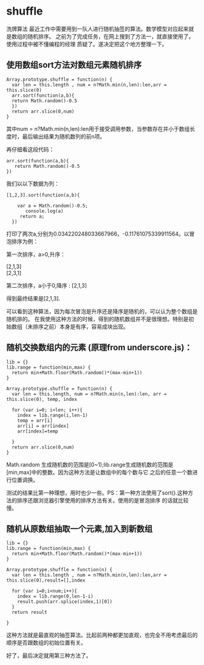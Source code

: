 # shuffle
洗牌算法
最近工作中需要用到一队人进行随机抽签的算法。数学模型对应起来就是数组的随机排序。
之前为了完成任务，在网上搜到了方法一，就直接使用了。使用过程中被不懂编程的经理
质疑了。遂决定把这个地方整理一下。
## 使用数组sort方法对数组元素随机排序     

  ``` 
  Array.prototype.shuffle = function(n) {
    var len = this.length , num = n?Math.min(n,len):len,arr = this.slice(0)
    arr.sort(function(a,b){
    return Math.random()-0.5
    })
    return arr.slice(0,num)
  }
  ```
  
其中num = n?Math.min(n,len):len用于接受调用参数，当参数存在并小于数组长度时，最后输出结果为随机数列的前n项。

再仔细看这段代码：    

  ```
  arr.sort(function(a,b){
     return Math.random()-0.5
  })
```
我们以以下数据为列：   

  ```
  [1,2,3].sort(function(a,b){

      var a = Math.random()-0.5;
         console.log(a)
       return a;
    })
  ```
打印了两次a,分别为0.034220248033667966，-0.11761075339911564。以冒泡排序为例：  

第一次排序，a>0,升序：    

[2,1,3]  
[2,3,1]  

第二次排序，a小于0,降序 :
[2,1,3]

得到最终结果是[2,1,3].

可以看到这种算法，因为每次冒泡是升序还是降序是随机的，可以认为整个数组是随机排的。
在我使用这种方法的时候，得到的随机数组并不是很理想。特别是初始数组（未排序之前）本身是有序，容易成块出现。

## 随机交换数组内的元素 (原理from underscore.js)：


  ```
  lib = {}
  lib.range = function(min,max) {
    return min+Math.floor(Math.random()*(max-min+1))
  }

  Array.prototype.shuffle = function(n) {
    var len = this.length, num = n?Math.min(n,len):len, arr = this.slice(0), temp, index

    for (var i=0; i<len; i++){
      index = lib.range(i,len-1)
      temp = arr[i]
      arr[i] = arr[index]
      arr[index]=temp    

    }
    return arr.slice(0,num)  
  }
 ```

     
Math.random 生成随机数的范围是[0~1);lib.range生成随机数的范围是[min,max]中的整数。因为这种方法是让数组中的每个数与它
之后的任意一个数进行位置调换。

测试的结果比第一种理想，用时也少一些。PS：第一种方法使用了sort().这种方法的排序还跟浏览器引擎使用的排序方法有关。使用的是冒泡排序
的话就比较慢。

## 随机从原数组抽取一个元素,加入到新数组   


  ```
  lib = {}
  lib.range = function(min,max) {
    return min+Math.floor(Math.random()*(max-min+1))
  }

  Array.prototype.shuffle = function(n) {
    var len = this.length , num = n?Math.min(n,len):len,arr = this.slice(0),result=[],index

    for (var i=0;i<num;i++){
      index = lib.range(0,len-1-i)
      result.push(arr.splice(index,1)[0])        
    }
    return result

  }

  ```
这种方法就是最直观的抽签算法。比起前两种都更加直观，也完全不用考虑最后的顺序是否跟数组的初始位置有关。

好了，最后决定就用第三种方法了。
